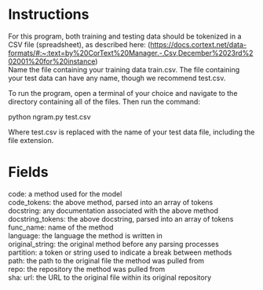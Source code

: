 # Instructions

For this program, both training and testing data should be tokenized in a CSV file (spreadsheet), as described here: (https://docs.cortext.net/data-formats/#:~:text=by%20CorText%20Manager.-,Csv,December%2023rd%202001%20for%20instance)  
Name the file containing your training data train.csv. The file containing your test data can have any name, though we recommend test.csv.

To run the program, open a terminal of your choice and navigate to the directory containing all of the files. Then run the command:

python ngram.py test.csv

Where test.csv is replaced with the name of your test data file, including the file extension.


# Fields

code: a method used for the model  
code_tokens: the above method, parsed into an array of tokens  
docstring: any documentation associated with the above method  
docstring_tokens: the above docstring, parsed into an array of tokens  
func_name: name of the method  
language: the language the method is written in  
original_string: the original method before any parsing processes  
partition: a token or string used to indicate a break between methods  
path: the path to the original file the method was pulled from  
repo: the repository the method was pulled from  
sha:
url: the URL to the original file within its original repository  
